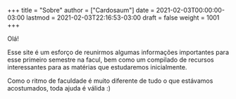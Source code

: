 +++
title = "Sobre"
author = ["Cardosaum"]
date = 2021-02-03T00:00:00-03:00
lastmod = 2021-02-03T22:16:53-03:00
draft = false
weight = 1001
+++

Olá!

Esse site é um esforço de reunirmos algumas informações importantes para esse primeiro semestre na facul,
bem como um compilado de recursos interessantes para as matérias que estudaremos inicialmente.

Como o ritmo de faculdade é muito diferente de tudo o que estávamos acostumados, toda ajuda é válida :)
